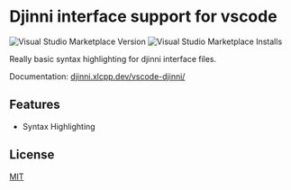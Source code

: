 # Djinni interface support for vscode

![Visual Studio Marketplace Version](https://img.shields.io/visual-studio-marketplace/v/cross-language-cpp.djinni-syntax-highlighting)
![Visual Studio Marketplace Installs](https://img.shields.io/visual-studio-marketplace/i/cross-language-cpp.djinni-syntax-highlighting)

Really basic syntax highlighting for djinni interface files.

Documentation: [djinni.xlcpp.dev/vscode-djinni/](https://djinni.xlcpp.dev/vscode-djinni/)

## Features

* Syntax Highlighting

## License

[MIT](https://mit-license.org/)
